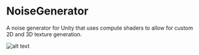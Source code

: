 # NoiseGenerator
A noise generator for Unity that uses compute shaders to allow for custom 2D and 3D texture generation.

![alt text](https://raw.githubusercontent.com/mtwoodard/NoiseGenerator/master/noiseGenerator.png)
